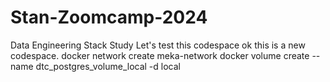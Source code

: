 # Stan-Zoomcamp-2024
Data Engineering Stack Study
Let's test this codespace ok this is a new codespace.
docker network create meka-network
docker volume create --name dtc_postgres_volume_local -d local